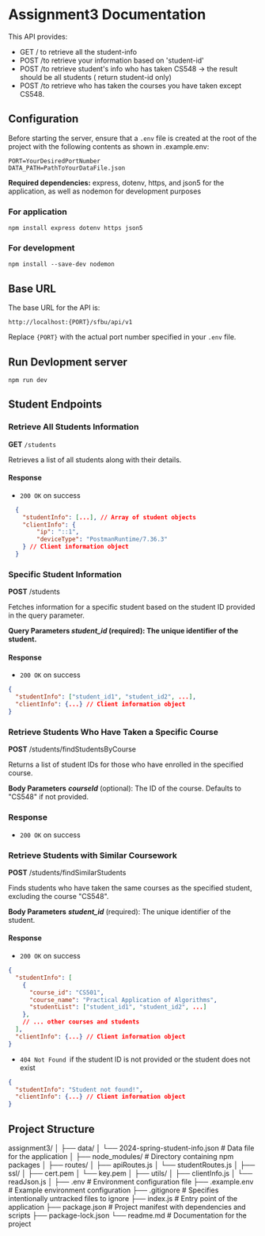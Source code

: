 # Assignment3 Documentation

This API provides:

* GET  / to retrieve all the student-info
* POST /to retrieve your information based on 'student-id'
* POST /to retrieve student's info who has taken CS548 -> the result should be all students ( return student-id only)
* POST /to retrieve who has taken the courses you have taken except CS548.

## Configuration

Before starting the server, ensure that a `.env` file is created at the root of the project with the following contents as shown in .example.env:

```
PORT=YourDesiredPortNumber
DATA_PATH=PathToYourDataFile.json
```
**Required dependencies:** express, dotenv, https, and json5 for the application, as well as nodemon for development purposes

### For application
```
npm install express dotenv https json5
```
### For development
```
npm install --save-dev nodemon
```

## Base URL

The base URL for the API is:

```
http://localhost:{PORT}/sfbu/api/v1
```

Replace `{PORT}` with the actual port number specified in your `.env` file.

## Run Devlopment server
```
npm run dev
```

## Student Endpoints

### Retrieve All Students Information

**GET** `/students`

Retrieves a list of all students along with their details.

#### Response

- `200 OK` on success

```json
  {
    "studentInfo": [...], // Array of student objects
    "clientInfo": {
        "ip": "::1",
        "deviceType": "PostmanRuntime/7.36.3"
    } // Client information object
  }
```

### Specific Student Information

**POST** /students

Fetches information for a specific student based on the student ID provided in the query parameter.

**Query Parameters
***student_id*** (required): The unique identifier of the student.**

#### Response

- `200 OK` on success

```json
{
  "studentInfo": ["student_id1", "student_id2", ...],
  "clientInfo": {...} // Client information object
}
```

### Retrieve Students Who Have Taken a Specific Course

**POST** /students/findStudentsByCourse

Returns a list of student IDs for those who have enrolled in the specified course.

**Body Parameters**
***courseId*** (optional): The ID of the course. Defaults to "CS548" if not provided.

### Response

- `200 OK` on success

### Retrieve Students with Similar Coursework

**POST** /students/findSimilarStudents

Finds students who have taken the same courses as the specified student, excluding the course "CS548".

**Body Parameters**
***student_id*** (required): The unique identifier of the student.

#### Response

- `200 OK` on success

```json
{
  "studentInfo": [
    {
      "course_id": "CS501",
      "course_name": "Practical Application of Algorithms",
      "studentList": ["student_id1", "student_id2", ...]
    },
    // ... other courses and students
  ],
  "clientInfo": {...} // Client information object
}

```

- `404 Not Found `if the student ID is not provided or the student does not exist

```json
{
  "studentInfo": "Student not found!",
  "clientInfo": {...} // Client information object
}
```
## Project Structure

assignment3/
│
├── data/
│   └── 2024-spring-student-info.json  # Data file for the application
│
├── node_modules/  # Directory containing npm packages
│
├── routes/
│   ├── apiRoutes.js
│   └── studentRoutes.js
│
├── ssl/
│   ├── cert.pem
│   └── key.pem
│
├── utils/
│   ├── clientInfo.js
│   └── readJson.js
│
├── .env  # Environment configuration file
├── .example.env  # Example environment configuration
├── .gitignore  # Specifies intentionally untracked files to ignore
├── index.js  # Entry point of the application
├── package.json  # Project manifest with dependencies and scripts
├── package-lock.json
└── readme.md  # Documentation for the project
